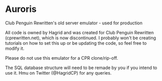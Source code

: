 # Auroris
Club Penguin Rewritten's old server emulator - used for production

All code is owned by Hagrid and was created for Club Penguin Rewritten (cprewritten.net), which is now discontinued.
I probably won't be creating tutorials on how to set this up or be updating the code, so feel free to modify it.

Please do not use this emulator for a CPR clone/rip-off.

The SQL database structure will need to be remade by you if you intend to use it.
Hmu on Twitter (@HagridCP) for any queries.
